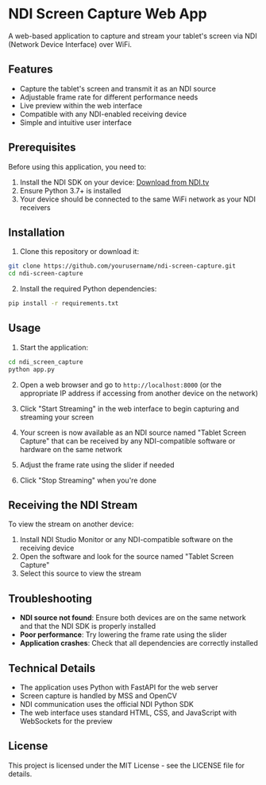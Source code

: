 # NDI Screen Capture Web App

A web-based application to capture and stream your tablet's screen via NDI (Network Device Interface) over WiFi.

## Features

- Capture the tablet's screen and transmit it as an NDI source
- Adjustable frame rate for different performance needs
- Live preview within the web interface
- Compatible with any NDI-enabled receiving device
- Simple and intuitive user interface

## Prerequisites

Before using this application, you need to:

1. Install the NDI SDK on your device: [Download from NDI.tv](https://ndi.tv/sdk/)
2. Ensure Python 3.7+ is installed
3. Your device should be connected to the same WiFi network as your NDI receivers

## Installation

1. Clone this repository or download it:

```bash
git clone https://github.com/yourusername/ndi-screen-capture.git
cd ndi-screen-capture
```

2. Install the required Python dependencies:

```bash
pip install -r requirements.txt
```

## Usage

1. Start the application:

```bash
cd ndi_screen_capture
python app.py
```

2. Open a web browser and go to `http://localhost:8000` (or the appropriate IP address if accessing from another device on the network)

3. Click "Start Streaming" in the web interface to begin capturing and streaming your screen

4. Your screen is now available as an NDI source named "Tablet Screen Capture" that can be received by any NDI-compatible software or hardware on the same network

5. Adjust the frame rate using the slider if needed

6. Click "Stop Streaming" when you're done

## Receiving the NDI Stream

To view the stream on another device:

1. Install NDI Studio Monitor or any NDI-compatible software on the receiving device
2. Open the software and look for the source named "Tablet Screen Capture"
3. Select this source to view the stream

## Troubleshooting

- **NDI source not found**: Ensure both devices are on the same network and that the NDI SDK is properly installed
- **Poor performance**: Try lowering the frame rate using the slider
- **Application crashes**: Check that all dependencies are correctly installed

## Technical Details

- The application uses Python with FastAPI for the web server
- Screen capture is handled by MSS and OpenCV
- NDI communication uses the official NDI Python SDK
- The web interface uses standard HTML, CSS, and JavaScript with WebSockets for the preview

## License

This project is licensed under the MIT License - see the LICENSE file for details. 
